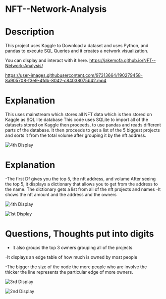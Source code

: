 # NFT--Network-Analysis

# Description
This project uses Kaggle to Download a dataset and uses Python, and pandas to execute SQL Queries and it creates a network visualization.

 You can display and interact with it here.
 https://jakemofa.github.io/NFT--Network-Analysis/

https://user-images.githubusercontent.com/97313664/190279458-8a905708-f3e9-4fdb-8042-c84038075b42.mp4


# Explanation 

This uses mainstream which  stores all NFT data which is then stored on Kaggle as  SQL lite database
This code uses SQLite to import all of the datasets stored on Kaggle then proceeds, to use pandas and reads different parts of the database. 
It then proceeds to get a list of the 5 biggest projects and sorts it from the total volume after grouping it by the nft address.


![4th Display](https://user-images.githubusercontent.com/97313664/190279857-0590f34e-c8c0-49fb-bb50-d092a50d31c4.png)
 
 #  Explanation
 -The first Df gives you the top 5, the nft address, and  volume
After seeing the top 5, it displays a dictionary that allows you to get from the address to the name.
The dictionary gets a list from all of the nft projects and names
-It shows the nft amount and the address and the owners

![4th Display](https://user-images.githubusercontent.com/97313664/190279857-0590f34e-c8c0-49fb-bb50-d092a50d31c4.png)

![1st Display](https://user-images.githubusercontent.com/97313664/190280065-6c788dc9-9819-4b29-9e39-ee5ac153432e.png)
 
 # Questions, Thoughts put into digits
 
 - It also groups the top 3 owners grouping all of the projects

-It displays an edge table of how much is owned by most people

-The bigger the size of the node the more people who are involve the thicker the line represents the particular edge of more owners.
 
 ![3rd Display](https://user-images.githubusercontent.com/97313664/190280110-f5574e06-0131-4e0a-a4c8-bfd3362905b3.png)

![2nd Display](https://user-images.githubusercontent.com/97313664/190280113-3758c305-7f3a-42e7-b7df-4e41bda7d838.png)
